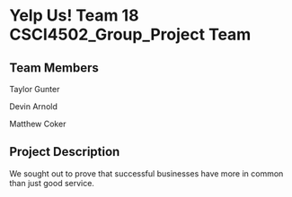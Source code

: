 # Yelp Us! Team 18 CSCI4502_Group_Project Team 
## Team Members

Taylor Gunter

Devin Arnold

Matthew Coker

## Project Description
We sought out to prove that successful businesses have more in common than just good service.